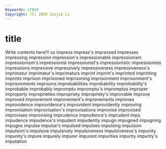 ```yaml
---
Keywords: 17828
Copyright: (C) 2020 Junjie Li
---
```


# title

Write contents here!!!
os 
impress 
impress's 
impressed 
impresses 
impressing 
impression 
impression's 
impressionable
impressionism 
impressionism's 
impressionist 
impressionist's 
impressionistic 
impressionists 
impressions 
impressive 
impressively 
impressiveness
impressiveness's 
imprimatur 
imprimatur's 
imprimaturs 
imprint 
imprint's 
imprinted 
imprinting 
imprints 
imprison
imprisoned 
imprisoning 
imprisonment 
imprisonment's 
imprisonments 
imprisons 
improbabilities 
improbability 
improbability's 
improbable
improbably 
impromptu 
impromptu's 
impromptus 
improper 
improperly 
improprieties 
impropriety 
impropriety's 
improvable
improve 
improved 
improvement 
improvement's 
improvements 
improves 
improvidence 
improvidence's 
improvident 
improvidently
improving 
improvisation 
improvisation's 
improvisations 
improvise 
improvised 
improvises 
improvising 
imprudence 
imprudence's
imprudent 
imps 
impudence 
impudence's 
impudent 
impudently 
impugn 
impugned 
impugning 
impugns
impulse 
impulse's 
impulsed 
impulses 
impulsing 
impulsion 
impulsion's 
impulsive 
impulsively 
impulsiveness
impulsiveness's 
impunity 
impunity's 
impure 
impurely 
impurer 
impurest 
impurities 
impurity 
impurity's
imputation 
